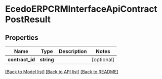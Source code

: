 # EcedoERPCRMInterfaceApiContractPostResult

## Properties
Name | Type | Description | Notes
------------ | ------------- | ------------- | -------------
**contract_id** | **string** |  | [optional] 

[[Back to Model list]](../README.md#documentation-for-models) [[Back to API list]](../README.md#documentation-for-api-endpoints) [[Back to README]](../README.md)


